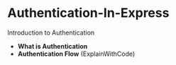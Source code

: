 # Authentication-In-Express

Introduction to Authentication
- **What is Authentication**
- **Authentication Flow** (ExplainWithCode)
